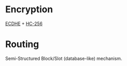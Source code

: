# Encryption

[ECDHE](https://en.wikipedia.org/wiki/Elliptic_curve_Diffie–Hellman) + [HC-256](https://en.wikipedia.org/wiki/HC-256)

# Routing

Semi-Structured Block/Slot (database-like) mechanism.
